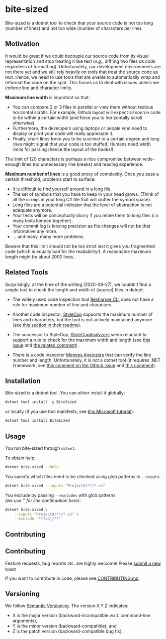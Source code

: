 # bite-sized

Bite-sized is a dotnet tool to check that your source code is not too long 
(number of lines) and not too wide (number of characters per line).

## Motivation

It would be great if we could decouple our source code from its visual 
representation and stop treating it like text (*e.g.*, diff'ing two files 
*as code* regardless of formatting). Unfortunately, our development
environments are not there yet and we still rely heavily on tools that treat
the source code as *text*. Hence, we need to use tools that are unable to 
automatically wrap and reformat the code on the spot. This forces us to deal
with issues unless we enforce line and character limits.
 
**Maximum line width** is important so that:
* You can compare 2 or 3 files in parallel or view them without tedious 
  horizontal scrolls. For example, Github layout will expect all source code to 
  be within a certain width (and force you to horizontally scroll otherwise).
* Furthermore, the developers using laptops or people who need to display or 
  print your code will really appreciate it.
* Finally, short lines force you to be succinct to a certain degree and 
  long lines might signal that your code is too stuffed. Humans need width 
  limits for parsing (hence the layout of the books!). 

The limit of 120 characters is perhaps a nice compromise between wide-enough 
lines (no unnecessary line breaks) and reading experience.

**Maximum number of lines** is a good proxy of complexity. Once you pass a
certain threshold, problems start to surface:
* It is difficult to find yourself around in a long file.
* The set of symbols that you have to keep in your head grows. (Think of all
  the `using`s in your long C# file that will clutter the symbol space).
* Long files are a potential indicator that the level of abstraction is not
  adequate anymore.
* Your tests will be conceptually blurry if you relate them to long files 
  (*i.e.* many tests lumped together).
* Your commit log is loosing precision as file changes will not be that 
  informative any more.
* ... and many, many more problems.

Beware that this limit should not be too strict lest it gives you fragmented 
code (which is equally bad for the readability!). A reasonable maximum length
might be about 2000 lines. 

## Related Tools

Surprisingly, at the time of the writing (2020-06-27), we couldn't find a simple
tool to check the length and width of (source) files in dotnet:

* The widely used code inspection tool [Resharper CLI](
https://www.jetbrains.com/help/resharper/ReSharper_Command_Line_Tools.html
) does not have a rule for maximum number of line and characters.

* Another code inspector, [StyleCop](
https://github.com/StyleCop/StyleCop
) supports the maximum number of lines and characters, but the tool is not 
actively maintained anymore (see [this section in their readme](
https://github.com/StyleCop/StyleCop#considerations
)).

* The successor to StyleCop, [StyleCopAnalyzers](
https://github.com/DotNetAnalyzers/StyleCopAnalyzers) seem reluctant to support
 a rule to check for the maximum width and length (see [this issue](
https://github.com/DotNetAnalyzers/StyleCopAnalyzers/issues/782
) and [the related comment](
https://github.com/DotNetAnalyzers/StyleCopAnalyzers/issues/782#issuecomment-140106659
)).

* There is a code inspector [Menees.Analyzers](
https://github.com/menees/Analyzers) that can verify the line number and length.
Unfortunately, it is not a dotnet tool (it requires .NET Framework, see
[this comment on the Github issue](
https://github.com/DotNetAnalyzers/StyleCopAnalyzers/issues/782) and 
[this comment](
https://github.com/DotNetAnalyzers/StyleCopAnalyzers/issues/782#issuecomment-243275140
)).

## Installation

Bite-sized is a dotnet tool. You can either install it globally:

```bash
dotnet tool install -g BiteSized
```
or locally (if you use tool manifests, see [this Microsoft tutorial](
https://docs.microsoft.com/en-us/dotnet/core/tools/local-tools-how-to-use
)):

```bash
dotnet tool install BiteSized
```

## Usage

You run bite-sized through `dotnet`.

To obtain help:

```bash
dotnet bite-sized --help
```

You specify which files need to be checked using glob patterns in `--inputs`:

```bash
dotnet bite-sized --inputs "ProjectX/**/*.cs"
```

You exclude by passing `--excludes` with glob patterns  
*(we use '\' for line continuation here)*:

```bash
dotnet bite-sized \
    --inputs "ProjectX/**/*.cs" \
    --exclude "**/obj/**"
``` 

## Contributing


## Contributing

Feature requests, bug reports *etc.* are highly welcome! Please [submit
a new issue](https://github.com/mristin/bite-sized-csharp/issues/new).

If you want to contribute in code, please see
[CONTRIBUTING.md](CONTRIBUTING.md).

## Versioning

We follow [Semantic Versioning](http://semver.org/spec/v1.0.0.html).
The version X.Y.Z indicates:

* X is the major version (backward-incompatible w.r.t. command-line arguments),
* Y is the minor version (backward-compatible), and
* Z is the patch version (backward-compatible bug fix).